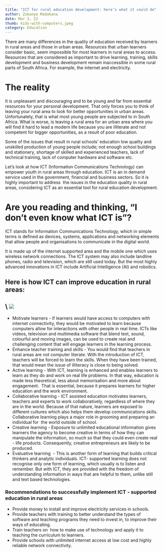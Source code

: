 ```yaml
---
title: "ICT for rural education development: here’s what it could do"
author: Zukanye Madakana
date: Mar 3, 22
thumb: kids-with-computers.jpeg
category: Education
---
```

There are many differences in the quality of education received by learners in rural areas and those in urban areas. Resources that urban learners consider basic, seem impossible for most learners in rural areas to access. Resources that are considered as important to drive learning, training, skills development and business development remain inaccessible in some rural parts of South Africa. For example, the internet and electricity. 

# The reality

It is unpleasant and discouraging and  to be young and far from essential resources for your personal development. That only forces you to think of leaving your rural area to look for better opportunities in urban areas. Unfortunately, that is what most young people are subjected to in South Africa. What is worse, is leaving a rural area for an urban area where you will find it hard to lead a modern life because you are illiterate and not competent for bigger opportunities, as a result of poor education. 

Some of the issues that result in rural schools’ education low quality and unskilled production of young people include; not enough school buildings and stationery, shortage of skilled and experienced teachers, lack of technical training, lack of computer hardware and software etc. 

Let’s look at how ICT (Information Communications Technology) can empower youth in rural areas through education. ICT is an in demand service used in the government, financial and business sectors. So it is highly important to address  the issues in the education quality in rural areas, considering ICT as an essential tool for rural education development. 

# Are you reading and thinking, “I don’t even know what ICT is”? 

ICT stands for Information Communications Technology, which in simple terms is defined as devices, systems, applications and networking elements that allow people and organisations to communicate in the digital world. 

It is made up of the internet supported area and the mobile one which uses wireless network connections. The ICT system may also include landline phones, radio and television, which are still used today. But the most highly advanced innovations in ICT include Artificial Intelligence (AI) and robotics. 

## Here is how ICT can improve education in rural areas: 

## \    ![](https://lh3.googleusercontent.com/edcPYi35CC-KGKtNI2J4ke9HpWygEBj8jOUahvGOZyVekoVahh9PA_J9yKdVzvxEHZe05v57CFGwSo17xAeGQzj57Ur8DtUTM1hLxttNvRyEnFobvQ1UEY96R2EsNY10ghRHEcQ)





* Motivate learners - If learners would have access to computers with internet connectivity, they would be motivated to learn because computers allow for interactions with other people in real time. ICTs like videos, television and multimedia software that blend text, sound, colourful and moving images, can be used to create real and challenging content that will engage learners in the learning process. 
* Enhance teacher training and skills - You would find that teachers in rural areas are not computer literate. With the introduction of ICT, teachers will be forced to learn the skills. When they have been trained, that would mean the issue of illiteracy is close to being solved. 
* Active learning - With ICT, learning is enhanced and enables learners to learn as they do and work on real life problems. In that way, education is made less theoretical, less about memorisation and more about engagement.  That is essential, because it prepares learners for higher education and the work environment. 
* Collaborative learning - ICT assisted education motivates learners, teachers and experts to work collaboratively, regardless of where they are in the world. Because of that nature, learners are exposed to different cultures which also helps them develop communications skills. Collaborative learning plays a major role in grooming and preparing an individual for  the world outside of school.
* Creative learning - Exposure to unlimited educational information gives learners the agency to become creative in terms of how they can manipulate the information, so much so that they could even create real - life products. Consequently, creative entrepreneurs are likely to be produced.
* Evaluative learning  - This is another form of learning that builds critical thinkers and analytic individuals. ICT- supported learning does not recognise only one form of learning, which usually is to listen and remember. But with ICT, they are provided with the freedom of understanding information in ways that are helpful to them, unlike still and text based technologies. 

### Recommendations to successfully implement ICT - supported education in rural areas 

* Provide money to install and improve electricity services in schools.
* Provide teachers with training to better understand the types of software and teaching programs they need to invest in, to improve their ways of educating. 
* Train teachers on  how to make use of technology and apply it to teaching the curriculum to learners. 
* Provide schools with unlimited internet access at low cost and highly reliable network connectivity.